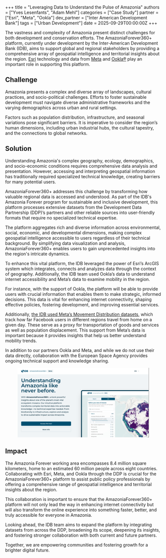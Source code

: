+++
title = "Leveraging Data to Understand the Pulse of Amazonia"
authors = ["Yves Lesenfants", "Adam Mehl"]
categories = ["Case Study"]
partner = ["Esri", "Meta", "Ookla"]
dev_partner = ["Inter American Development Bank"]
tags = ["Urban Development"]
date = 2025-09-29T00:00:00Z
+++

The vastness and complexity of Amazonia present distinct challenges for both development and conservation efforts. The AmazoniaForever360+ platform, currently under development by the Inter-American Development Bank (IDB), aims to support global and regional stakeholders by providing a comprehensive array of geospatial intelligence and territorial insights about the region. [Esri](https://www.esri.com/en-us/home) technology and data from [Meta](https://dataforgood.facebook.com/) and [Ookla®](https://www.ookla.com/ookla-for-good) play an important role in supporting this platform.

## Challenge

Amazonia presents a complex and diverse array of landscapes, cultural practices, and socio-political challenges. Efforts to foster sustainable development must navigate diverse administrative frameworks and the varying demographics across urban and rural settings. 

Factors such as population distribution, infrastructure, and seasonal variations pose significant barriers. It is imperative to consider the region’s human dimensions, including urban industrial hubs, the cultural tapestry, and the connections to global networks.


## Solution

Understanding Amazonia's complex geography, ecology, demographics, and socio-economic conditions requires comprehensive data analysis and presentation. However, accessing and interpreting geospatial information has traditionally required specialized technical knowledge, creating barriers for many potential users.

AmazoniaForever360+ addresses this challenge by transforming how valuable regional data is accessed and understood. As part of the IDB's Amazonia Forever program for sustainable and inclusive development, this platform processes extensive datasets from the Development Data Partnership (DDP)’s partners and other reliable sources into user-friendly formats that require no specialized technical expertise.

The platform aggregates rich and diverse information across environmental, social, economic, and developmental dimensions, making complex geospatial intelligence accessible to users regardless of their technical background. By simplifying data visualization and analysis, AmazoniaForever360+ enables users to gain unprecedented insights into the region's intricate dynamics.

To enhance this vital platform, the IDB leveraged the power of Esri’s ArcGIS system which integrates, connects and analyzes data through the context of geography. Additionally, the IDB team used Ookla’s data to understand internet accessibility and Meta’s data to examine mobility in the region. 

For instance, with the support of Ookla, the platform will be able to provide users with crucial information that enables them to make strategic, informed decisions. This data is vital for enhancing internet connectivity, shaping effective policies, fostering development, and improving essential services.

Additionally, [the IDB used Meta’s Movement Distribution datasets](https://datapartnership.org/updates/understanding-people-mobility-in-amazonia/), which track how far Facebook users in different regions travel from home on a given day. These serve as a proxy for transportation of goods and services as well as population displacement. This support from Meta’s data is important because it provides insights that help us better understand mobility trends.

In addition to our partners Ookla and Meta, and while we do not use their data directly, collaboration with the European Space Agency provides ongoing technical support and knowledge sharing.

<figure style="text-align: center;">
  <img src="leveraging-data-to-understand-the-pulse-of-amazonia_thumbnail.png" alt="Amazonia Thumbnail" style="max-width: 100%;">
</figure>


## Impact

The Amazonia Forever working area encompasses 8.4 million square kilometers, home to an estimated 60 million people across eight countries. Collaborating with Esri, Meta, and Ookla through the DDP is crucial for the AmazoniaForever360+ platform to assist public policy professionals by offering a comprehensive range of geospatial intelligence and territorial insights about the region. 

This collaboration is important to ensure that the AmazoniaForever360+ platform will not only lead the way in enhancing internet connectivity but will also transform the online experience into something faster, better, and truly accessible for everyone in Amazonia. 

Looking ahead, the IDB team aims to expand the platform by integrating datasets from across the DDP, broadening its scope, deepening its insights, and fostering stronger collaboration with both current and future partners.

Together, we are empowering communities and fostering growth for a brighter digital future.

